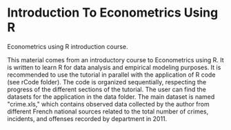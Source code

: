 # Introduction To Econometrics Using R

Econometrics using R introduction course.

This material comes from an introductory course to Econometrics using R. 
It is written to learn R for data analysis and empirical modeling purposes. 
It is recommended to use the tutorial in parallel with the application of R code (see rCode folder). 
The code is organized sequentially, respecting the progress of the different sections of the tutorial. 
The user can find the datasets for the application in the data folder. 
The main dataset is named "crime.xls," which contains observed data 
collected by the author from different French national sources related to the total number of crimes, incidents, and offenses recorded by department in 2011. 
